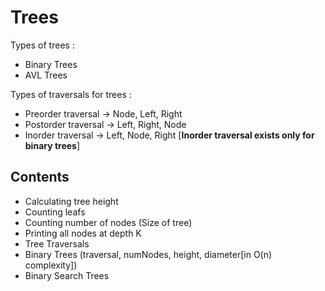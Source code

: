 # Trees

Types of trees :

- Binary Trees
- AVL Trees

Types of traversals for trees :

- Preorder traversal -> Node, Left, Right
- Postorder traversal -> Left, Right, Node
- Inorder traversal -> Left, Node, Right [**Inorder traversal exists only for binary trees**]

## Contents

- Calculating tree height
- Counting leafs
- Counting number of nodes (Size of tree)
- Printing all nodes at depth K
- Tree Traversals
- Binary Trees (traversal, numNodes, height, diameter[in O(n) complexity])
- Binary Search Trees
